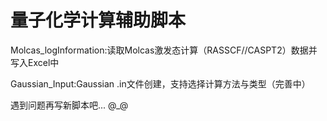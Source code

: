 # 量子化学计算辅助脚本

Molcas_logInformation:读取Molcas激发态计算（RASSCF//CASPT2）数据并写入Excel中

Gaussian_Input:Gaussian .in文件创建，支持选择计算方法与类型（完善中）

遇到问题再写新脚本吧... @_@
